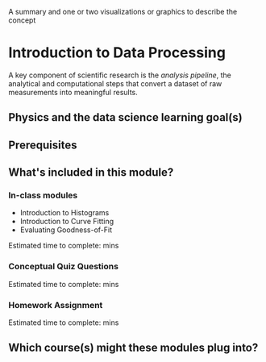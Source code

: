 A summary and one or two visualizations or graphics to describe the concept


# Introduction to Data Processing

A key component of scientific research is the *analysis pipeline*, the analytical and computational steps that convert a dataset of raw measurements into meaningful results. 

## Physics and the data science learning goal(s)

## Prerequisites

## What's included in this module?

### In-class modules
- Introduction to Histograms
- Introduction to Curve Fitting
- Evaluating Goodness-of-Fit

Estimated time to complete: mins 

### Conceptual Quiz Questions

Estimated time to complete: mins 

### Homework Assignment

Estimated time to complete: mins 

## Which course(s) might these modules plug into?

